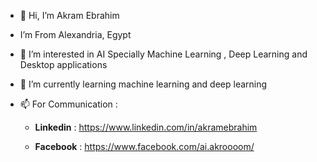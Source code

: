 - 👋 Hi, I’m Akram Ebrahim
- I’m From Alexandria, Egypt
- 👀 I’m interested in AI Specially Machine Learning , Deep Learning and Desktop applications
- 🌱 I’m currently learning machine learning and deep learning
- 📫 For Communication : 


     - **Linkedin** : https://www.linkedin.com/in/akramebrahim
  
     - **Facebook** : https://www.facebook.com/ai.akroooom/
